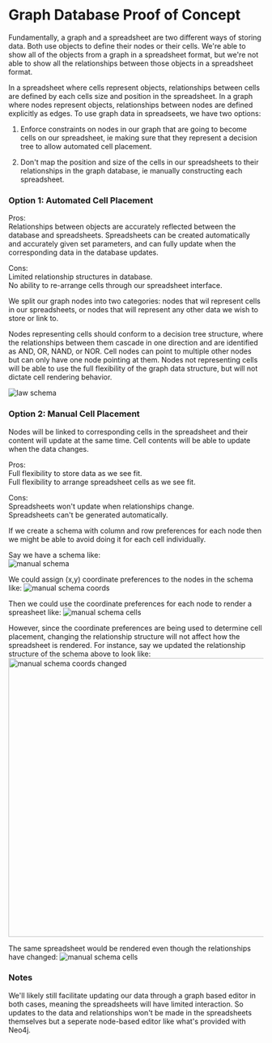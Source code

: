 # Graph Database Proof of Concept

Fundamentally, a graph and a spreadsheet are two different ways of storing data. Both use objects to define their nodes or their cells. We're able to show all of the objects from a graph in a spreadsheet format, but we're not able to show all the relationships between those objects in a spreadsheet format.

In a spreadsheet where cells represent objects, relationships between cells are defined by each cells size and position in the spreadsheet. In a graph where nodes represent objects, relationships between nodes are defined explicitly as edges. To use graph data in spreadseets, we have two options:

1. Enforce constraints on nodes in our graph that are going to become cells on our spreadsheet, ie making sure that they represent a decision tree to allow automated cell placement.

2. Don't map the position and size of the cells in our spreadsheets to their relationships in the graph database, ie manually constructing each spreadsheet.

### Option 1: Automated Cell Placement

Pros:  
Relationships between objects are accurately reflected between the database and spreadsheets.
Spreadsheets can be created automatically and accurately given set parameters, and can fully update when the corresponding data in the database updates.

Cons:  
Limited relationship structures in database.  
No ability to re-arrange cells through our spreadsheet interface.

We split our graph nodes into two categories: nodes that wil represent cells in our spreadsheets, or nodes that will represent any other data we wish to store or link to.

Nodes representing cells should conform to a decision tree structure, where the relationships between them cascade in one direction and are identified as AND, OR, NAND, or NOR. Cell nodes can point to multiple other nodes but can only have one node pointing at them. Nodes not representing cells will be able to use the full flexibility of the graph data structure, but will not dictate cell rendering behavior.

![law schema](/img/law-schema.png)

### Option 2: Manual Cell Placement

Nodes will be linked to corresponding cells in the spreadsheet and their content will update at the same time. Cell contents will be able to update when the data changes.

Pros:  
Full flexibility to store data as we see fit.  
Full flexibility to arrange spreadsheet cells as we see fit.

Cons:  
Spreadsheets won't update when relationships change.  
Spreadsheets can't be generated automatically.

If we create a schema with column and row preferences for each node then we might be able to avoid doing it for each cell individually.

Say we have a schema like:  
![manual schema](/img/manual-schema.png)

We could assign (x,y) coordinate preferences to the nodes in the schema like:
![manual schema coords](/img/manual-schema-coords.png)

Then we could use the coordinate preferences for each node to render a spreasheet like:
![manual schema cells](/img/manual-schema-cells.png)

However, since the coordinate preferences are being used to determine cell placement, changing the relationship structure will not affect
how the spreadsheet is rendered. For instance, say we updated the relationship structure of the schema above to look like:
<img src="/img/manual-schema-coords-changed.png" alt="manual schema coords changed" width="550px" height="auto" />

The same spreadsheet would be rendered even though the relationships have changed:
![manual schema cells](/img/manual-schema-cells.png)

### Notes

We'll likely still facilitate updating our data through a graph based editor in both cases, meaning the spreadsheets will have limited interaction. So updates to the data and relationships won't be made in the spreadsheets themselves but a seperate node-based editor like what's provided with Neo4j.
